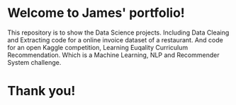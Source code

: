 # Welcome to James' portfolio!
This repository is to show the Data Science projects. 
Including Data Cleaing and Extracting code for a online invoice dataset of a restaurant. 
And code for an open Kaggle competition, Learning Euqality Curriculum Recommendation. Which is a Machine Learning, NLP and Recommender System challenge.

# Thank you!


